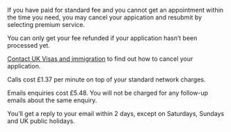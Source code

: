 If you have paid for standard fee and you cannot get an appointment within the time you need, you may cancel your appication and resubmit by selecting premium service. 

You can only get your fee refunded if your application hasn’t been processed yet.

[Contact UK Visas and immigration](https://www.gov.uk/contact-ukvi-inside-outside-uk) to find out how to cancel your application.

Calls cost £1.37 per minute on top of your standard network charges.

Emails enquiries cost £5.48. You will not be charged for any follow-up emails about the same enquiry.

You’ll get a reply to your email within 2 days, except on Saturdays, Sundays and UK public holidays.




